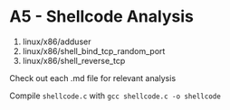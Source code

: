 # A5 - Shellcode Analysis
1. linux/x86/adduser
2. linux/x86/shell_bind_tcp_random_port
3. linux/x86/shell_reverse_tcp

Check out each .md file for relevant analysis

Compile `shellcode.c` with `gcc shellcode.c -o shellcode`
